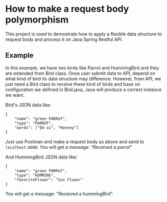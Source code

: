 # How to make a request body polymorphism

This project is used to demostrate how to apply a flexible data structure to request body and process it on Java Spring Restful API.

## Example
In this example, we have two birds like Parrot and HummingBird and they are extended from Bird class. Once user submit data to API, depend on what kind of bird its data structure may difference. However, from API, we just need a Bird class to receive these kind of birds and base on configuration we defined in Bird.java, Java will produce a correct instance we want.

Bird's JSON data like:
```
{
	"name": "green PARRoT",
	"type": "PARROT",
	"words": ["Em oi", "Honney"]
}
```
Just use Postman and make a request body as above and send to ```localhost:8080```. You will get a message: "Received a parrot"

And HummingBird JSON data like:
```
{
	"name": "green PARRoT",
	"type": "HUMMING",
	"favoriteFlower": "Sun Flower"
}
```
You will get a message: "Received a hummingBird".
